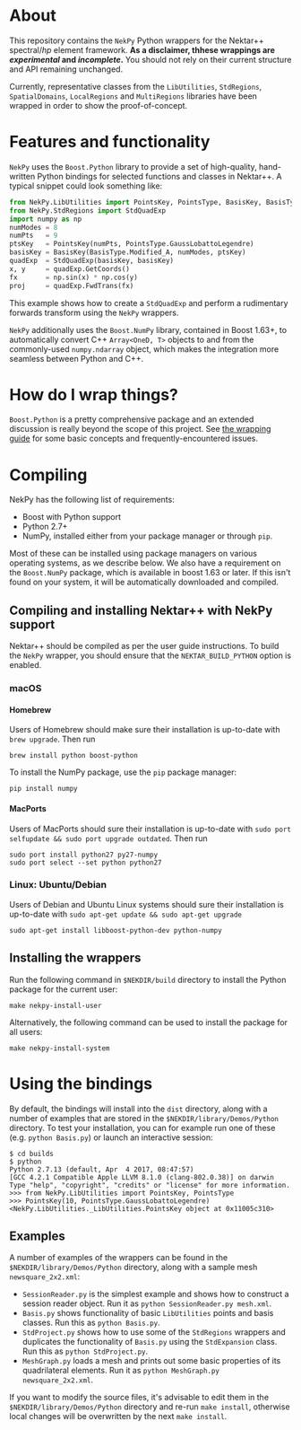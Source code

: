 # About

This repository contains the `NekPy` Python wrappers for the Nektar++
spectral/_hp_ element framework. **As a disclaimer, thhese wrappings are
_experimental_ and _incomplete_.** You should not rely on their current
structure and API remaining unchanged.

Currently, representative classes from the `LibUtilities`, `StdRegions`,
`SpatialDomains`, `LocalRegions` and `MultiRegions` libraries have been wrapped
in order to show the proof-of-concept.

# Features and functionality

`NekPy` uses the `Boost.Python` library to provide a set of high-quality,
hand-written Python bindings for selected functions and classes in Nektar++. A
typical snippet could look something like:

```python
from NekPy.LibUtilities import PointsKey, PointsType, BasisKey, BasisType
from NekPy.StdRegions import StdQuadExp
import numpy as np
numModes = 8
numPts   = 9
ptsKey   = PointsKey(numPts, PointsType.GaussLobattoLegendre)
basisKey = BasisKey(BasisType.Modified_A, numModes, ptsKey)
quadExp  = StdQuadExp(basisKey, basisKey)
x, y     = quadExp.GetCoords()
fx       = np.sin(x) * np.cos(y)
proj     = quadExp.FwdTrans(fx)
```

This example shows how to create a `StdQuadExp` and perform a rudimentary
forwards transform using the `NekPy` wrappers.

`NekPy` additionally uses the `Boost.NumPy` library, contained in Boost 1.63+,
to automatically convert C++ `Array<OneD, T>` objects to and from the
commonly-used `numpy.ndarray` object, which makes the integration more seamless
between Python and C++.

# How do I wrap things?

`Boost.Python` is a pretty comprehensive package and an extended discussion is
really beyond the scope of this project. See [the wrapping
guide](wrapping-guide.md) for some basic concepts and frequently-encountered
issues.

# Compiling

NekPy has the following list of requirements:

- Boost with Python support
- Python 2.7+
- NumPy, installed either from your package manager or through `pip`.

Most of these can be installed using package managers on various operating
systems, as we describe below. We also have a requirement on the `Boost.NumPy`
package, which is available in boost 1.63 or later. If this isn't found on your
system, it will be automatically downloaded and compiled.

## Compiling and installing Nektar++ with NekPy support

Nektar++ should be compiled as per the user guide instructions. To build the
`NekPy` wrapper, you should ensure that the `NEKTAR_BUILD_PYTHON` option is
enabled.

### macOS

#### Homebrew 
Users of Homebrew should make sure their installation is up-to-date with `brew
upgrade`. Then run

```
brew install python boost-python
```

To install the NumPy package, use the `pip` package manager:

```
pip install numpy
```

#### MacPorts

Users of MacPorts should sure their installation is up-to-date with `sudo port
selfupdate && sudo port upgrade outdated`. Then run

```
sudo port install python27 py27-numpy
sudo port select --set python python27
```


### Linux: Ubuntu/Debian

Users of Debian and Ubuntu Linux systems should sure their installation is
up-to-date with `sudo apt-get update && sudo apt-get upgrade`

```
sudo apt-get install libboost-python-dev python-numpy
```

## Installing the wrappers

Run the following command in `$NEKDIR/build` directory to install the Python package
for the current user:

```
make nekpy-install-user
```

Alternatively, the following command can be used to install the package for all users:

```
make nekpy-install-system
```


# Using the bindings

By default, the bindings will install into the `dist` directory, along with a
number of examples that are stored in the `$NEKDIR/library/Demos/Python` directory. To 
test your installation, you can for example run one of these (e.g. `python Basis.py`) or
launch an interactive session:

```
$ cd builds
$ python
Python 2.7.13 (default, Apr  4 2017, 08:47:57) 
[GCC 4.2.1 Compatible Apple LLVM 8.1.0 (clang-802.0.38)] on darwin
Type "help", "copyright", "credits" or "license" for more information.
>>> from NekPy.LibUtilities import PointsKey, PointsType
>>> PointsKey(10, PointsType.GaussLobattoLegendre)
<NekPy.LibUtilities._LibUtilities.PointsKey object at 0x11005c310>
```

## Examples

A number of examples of the wrappers can be found in the `$NEKDIR/library/Demos/Python` 
directory, along with a sample mesh `newsquare_2x2.xml`:

- `SessionReader.py` is the simplest example and shows how to construct a
  session reader object. Run it as `python SessionReader.py mesh.xml`.
- `Basis.py` shows functionality of basic `LibUtilities` points and basis
  classes. Run this as `python Basis.py`.
- `StdProject.py` shows how to use some of the `StdRegions` wrappers and
  duplicates the functionality of `Basis.py` using the `StdExpansion` class. Run
  this as `python StdProject.py`.
- `MeshGraph.py` loads a mesh and prints out some basic properties of its
  quadrilateral elements. Run it as `python MeshGraph.py newsquare_2x2.xml`.

If you want to modify the source files, it's advisable to edit them in the
`$NEKDIR/library/Demos/Python` directory and re-run `make install`, otherwise local 
changes will be overwritten by the next `make install`.
